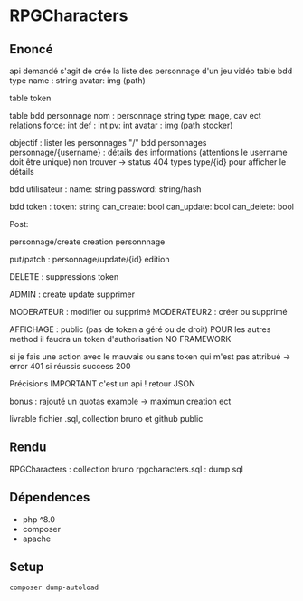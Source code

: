 # RPGCharacters

## Enoncé

api demandé   s'agit  de crée la liste  des personnage d'un jeu vidéo
table bdd type
name : string
avatar:  img (path)

table  token

table bdd personnage
nom : personnage  string
type: mage, cav ect  relations
force: int
def : int
pv: int
avatar :  img (path stocker)

objectif :  lister les personnages "/"
bdd personnages
personnage/{username} :  détails  des informations (attentions  le username doit être unique)
non  trouver -> status 404
types
type/{id}
pour afficher le détails

bdd  utilisateur :
name:   string
password: string/hash

bdd token :
token:  string
can_create: bool
can_update: bool
can_delete: bool

Post:

personnage/create
creation personnnage

put/patch :
personnage/update/{id}
edition

DELETE :  suppressions   token

ADMIN  :  create update  supprimer

MODERATEUR  : modifier  ou supprimé
MODERATEUR2 : créer ou supprimé


AFFICHAGE : public  (pas de token a géré ou de droit)
POUR les autres  method  il faudra un token d'authorisation
NO FRAMEWORK

si je fais une action  avec le mauvais  ou sans  token qui m'est pas attribué -> error 401
si  réussis  success 200

Précisions  IMPORTANT  c'est  un api  !  retour  JSON

bonus :  rajouté  un quotas  example  ->  maximun  creation  ect 

livrable fichier .sql, collection bruno et github public

## Rendu

RPGCharacters : collection bruno
rpgcharacters.sql : dump sql

## Dépendences

- php ^8.0
- composer
- apache

## Setup

``composer dump-autoload``

